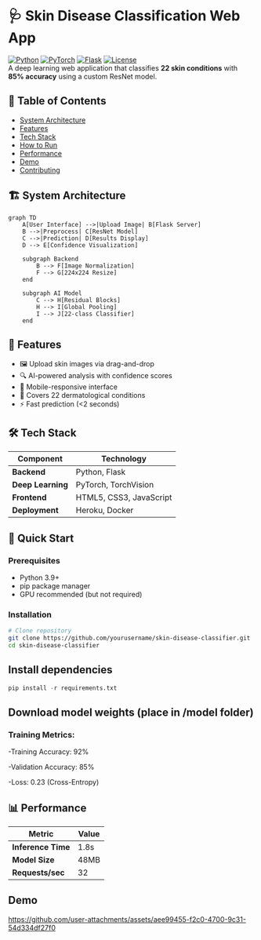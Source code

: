 # 🩺 Skin Disease Classification Web App

[![Python](https://img.shields.io/badge/Python-3.9%2B-blue)](https://www.python.org/)
[![PyTorch](https://img.shields.io/badge/PyTorch-2.0+-red)](https://pytorch.org/)
[![Flask](https://img.shields.io/badge/Flask-2.0-lightgrey)](https://flask.palletsprojects.com/)
[![License](https://img.shields.io/badge/License-MIT-green)](LICENSE) <br>
A deep learning web application that classifies **22 skin conditions** with **85% accuracy** using a custom ResNet model.


## 📌 Table of Contents
- [System Architecture](#-System-Architecture)
- [Features](#-Features)
- [Tech Stack](#-Tech-Stack)
- [How to Run](#-Quick-Start)
- [Performance](#-Performance)
- [Demo](#-demo)
- [Contributing](#-contributing)
## 🏗️ System Architecture

```mermaid
graph TD
    A[User Interface] -->|Upload Image| B[Flask Server]
    B -->|Preprocess| C[ResNet Model]
    C -->|Prediction| D[Results Display]
    D --> E[Confidence Visualization]
    
    subgraph Backend
        B --> F[Image Normalization]
        F --> G[224x224 Resize]
    end
    
    subgraph AI Model
        C --> H[Residual Blocks]
        H --> I[Global Pooling]
        I --> J[22-class Classifier]
    end
```
## 🌟 Features
- 🖼️ Upload skin images via drag-and-drop
- 🔍 AI-powered analysis with confidence scores
- 📱 Mobile-responsive interface
- 🏥 Covers 22 dermatological conditions
- ⚡ Fast prediction (<2 seconds)

## 🛠️ Tech Stack
| Component       | Technology |
|-----------------|------------|
| **Backend**     | Python, Flask |
| **Deep Learning** | PyTorch, TorchVision |
| **Frontend**    | HTML5, CSS3, JavaScript |
| **Deployment**  | Heroku, Docker |

## 🚀 Quick Start

### Prerequisites
- Python 3.9+
- pip package manager
- GPU recommended (but not required)

### Installation
```bash
# Clone repository
git clone https://github.com/yourusername/skin-disease-classifier.git
cd skin-disease-classifier
```
## Install dependencies
```python
pip install -r requirements.txt
```
## Download model weights (place in /model folder)
### Training Metrics:

-Training Accuracy: 92%

-Validation Accuracy: 85%

-Loss: 0.23 (Cross-Entropy)

## 📊 Performance
| Metric              | Value |
|---------------------|-------|
| **Inference Time**  |  1.8s |
| **Model Size**      |  48MB |
| **Requests/sec**    |  32   |

## Demo
https://github.com/user-attachments/assets/aee99455-f2c0-4700-9c31-54d334df27f0


